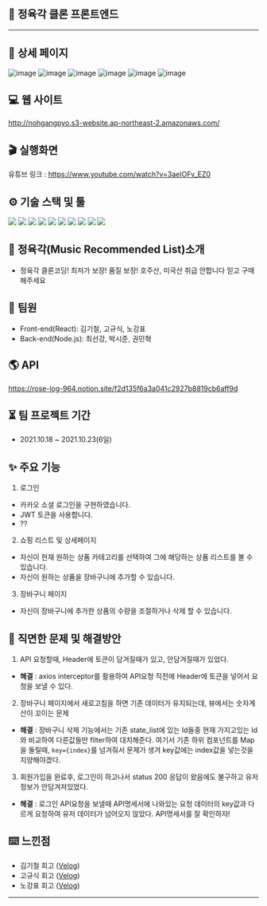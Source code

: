 ## 🥩 정육각 클론 프론트엔드
--- 

## 📰 상세 페이지

![image](/public/images/logo_image)
![image](/public/images/login_image)
![image](/public/images/main_image)
![image](/public/images/shopping_image)
![image](/public/images/detail_image)
![image](/public/images/cart_image)

## 💻 웹 사이트

http://nohgangpyo.s3-website.ap-northeast-2.amazonaws.com/

## 🎬 실행화면

유튜브 링크 : https://www.youtube.com/watch?v=3aeIOFv_EZ0

## ⚙️ 기술 스택 및 툴

<img src="https://img.shields.io/badge/Yarn-1.22.15-2C8EBB?style=flat-square&logo=Yarn&logoColor=white"/> 
<img src="https://img.shields.io/badge/React-17.0.1-61DAFB?style=flat-square&logo=React&logoColor=white"/> 
<img src="https://img.shields.io/badge/React Router-5.2.0-CA4245?style=flat-square&logo=React Router&logoColor=white"/> 
<img src="https://img.shields.io/badge/Redux-4.1.1-764ABC?style=flat-square&logo=Redux&logoColor=white"/> 
<img src="https://img.shields.io/badge/Font Awesome-5.15.4-0081CB?style=flat-square&logo=Font Awesome&logoColor=white"/>
 <img src="https://img.shields.io/badge/Axios-0.21.1-764ABC?style=flat-square&logo=Axios&logoColor=white"/>
  <img src="https://img.shields.io/badge/ESLint-8.0.0-4B32C3?style=flat-square&logo=ESLint&logoColor=white"/> 
  <img src="https://img.shields.io/badge/MySQL-8.0.25-4479A1?style=flat-square&logo=MySQL&logoColor=white"/> 
   <img src="https://img.shields.io/badge/Spring-2.5.5-6DB33F?style=flat-square&logo=Spring&logoColor=white"/> 
    <img src="https://img.shields.io/badge/Java-1.8-007396?style=flat-square&logo=Java&logoColor=white"/> 
 

## 🥩 정육각(Music Recommended List)소개

- 정육각 클론코딩! 최저가 보장! 품질 보장! 호주산, 미국산 취급 안합니다
믿고 구매해주세요

## 🙋 팀원

- Front-end(React): 김기철, 고규식, 노강표
- Back-end(Node.js): 최선강, 박시준, 권민혁

## 🌎 API

https://rose-log-964.notion.site/f2d135f6a3a041c2927b8819cb6aff9d



## ⏳ 팀 프로젝트 기간

- 2021.10.18 ~ 2021.10.23(6일)

## ✨ 주요 기능

1. 로그인

- 카카오 소셜 로그인을 구현하였습니다.
- JWT 토큰을 사용합니다.
- ??

2. 쇼핑 리스트 및 상세페이지

- 자신이 현재 원하는 상품 카테고리를 선택하여 그에 해당하는 상품 리스트를 볼 수 있습니다.
- 자신이 원하는 상품을 장바구니에 추가할 수 있습니다.


3. 장바구니 페이지
- 자신이 장바구니에 추가한 상품의 수량을 조절하거나 삭제 할 수 있습니다.


## 🔨 직면한 문제 및 해결방안

1. API 요청할때, Header에 토큰이 담겨질때가 있고, 안담겨질때가 있었다.
* **해결** : axios interceptor를 활용하여 API요청 직전에 Header에 토큰을 넣어서 요청을 보낼 수 있다.
2. 장바구니 페이지에서 새로고침을 하면 기존 데이터가 유지되는데, 뷰에서는 숫자계산이 꼬이는 문제
- **해결** : 장바구니 삭제 기능에서는 기존 state_list에 있는 Id들중 현재 가지고있는 Id와 비교하여 다른값들만 filter하여 대치해준다. 여기서 기존 하위 컴포넌트를 Map을 돌릴때, `key={index}`를 넘겨줘서 문제가 생겨 key값에는 index값을 넣는것을 지양해야겠다.
3. 회원가입을 완료후, 로그인이 하고나서 status 200 응답이 왔음에도 불구하고 유저 정보가 안담겨져있었다.
- **해결** : 로그인 API요청을 보낼때 API명세서에 나와있는 요청 데이터의 key값과 다르게 요청하여 유저 데이터가 넘어오지 않았다. API명세서를 잘 확인하자!

## ⌨️ 느낀점

- 김기철 회고 ([Velog]())
- 고규식 회고 ([Velog]())
- 노강표 회고 ([Velog]())

---

